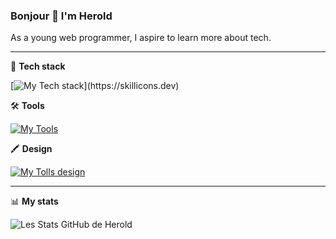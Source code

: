 ### Bonjour 👋 I'm Herold

As a young web programmer, I aspire to learn more about tech.

___


🧰 **Tech stack**


[![My Tech stack](https://skillicons.dev/icons?i=bootstrap,nodejs,react,express,mongodb,symfony,mysql,)](https://skillicons.dev)




🛠️ **Tools**


[![My Tools](https://skillicons.dev/icons?i=git,vscode,wordpress)](https://skillicons.dev)




🖍️ **Design**


[![My Tolls design](https://skillicons.dev/icons?i=figma)](https://skillicons.dev)


___


📊 **My stats**

![Les Stats GitHub de Herold](https://github-readme-stats.vercel.app/api?username=herold7&show_icons=true&theme=radical)

          


<!--
**Herold7/Herold7** is a ✨ _special_ ✨ repository because its `README.md` (this file) appears on your GitHub profile.

Here are some ideas to get you started:
            
          

- 🔭 I’m currently working on ...
- 🌱 I’m currently learning ...
- 👯 I’m looking to collaborate on ...
- 🤔 I’m looking for help with ...
- 💬 Ask me about ...
- 📫 How to reach me: ...
- 😄 Pronouns: ...
- ⚡ Fun fact: ...
-->
